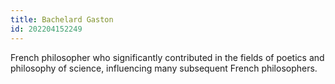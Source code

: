 ```yaml
---
title: Bachelard Gaston
id: 202204152249
---
```


French philosopher who significantly contributed in the fields of poetics and philosophy of science, influencing many subsequent French philosophers.

